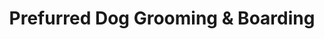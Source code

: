 ---
title: "Prefurred Dog Grooming & Boarding"
url: /somerset/prefurred-dog-grooming-und-boarding/
shop: Tiersalon
---